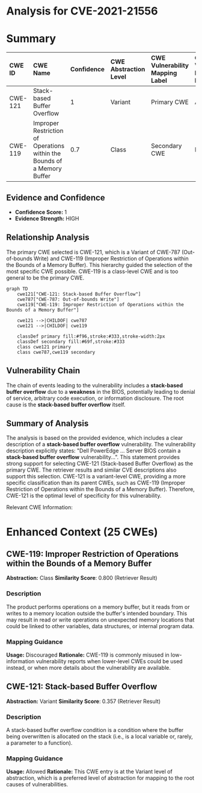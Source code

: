 # Analysis for CVE-2021-21556

# Summary
| CWE ID  | CWE Name                                                      | Confidence | CWE Abstraction Level | CWE Vulnerability Mapping Label | CWE-Vulnerability Mapping Notes |
| :-------- | :------------------------------------------------------------ | :--------- | :---------------------- | :------------------------------ | :------------------------------ |
| CWE-121   | Stack-based Buffer Overflow                                   | 1          | Variant                 | Primary CWE                     | Allowed                       |
| CWE-119   | Improper Restriction of Operations within the Bounds of a Memory Buffer | 0.7        | Class                   | Secondary CWE                   | Discouraged                    |

## Evidence and Confidence

*   **Confidence Score:** 1
*   **Evidence Strength:** HIGH

## Relationship Analysis
The primary CWE selected is CWE-121, which is a Variant of CWE-787 (Out-of-bounds Write) and CWE-119 (Improper Restriction of Operations within the Bounds of a Memory Buffer). This hierarchy guided the selection of the most specific CWE possible. CWE-119 is a class-level CWE and is too general to be the primary CWE.

```mermaid
graph TD
    cwe121["CWE-121: Stack-based Buffer Overflow"]
    cwe787["CWE-787: Out-of-bounds Write"]
    cwe119["CWE-119: Improper Restriction of Operations within the Bounds of a Memory Buffer"]
    
    cwe121 -->|CHILDOF| cwe787
    cwe121 -->|CHILDOF| cwe119
    
    classDef primary fill:#f96,stroke:#333,stroke-width:2px
    classDef secondary fill:#69f,stroke:#333
    class cwe121 primary
    class cwe787,cwe119 secondary
```

## Vulnerability Chain
The chain of events leading to the vulnerability includes a **stack-based buffer overflow** due to a **weakness** in the BIOS, potentially leading to denial of service, arbitrary code execution, or information disclosure. The root cause is the **stack-based buffer overflow** itself.

## Summary of Analysis
The analysis is based on the provided evidence, which includes a clear description of a **stack-based buffer overflow** vulnerability. The vulnerability description explicitly states: "Dell PowerEdge ... Server BIOS contain a **stack-based buffer overflow** vulnerability...". This statement provides strong support for selecting CWE-121 (Stack-based Buffer Overflow) as the primary CWE. The retriever results and similar CVE descriptions also support this selection. CWE-121 is a variant-level CWE, providing a more specific classification than its parent CWEs, such as CWE-119 (Improper Restriction of Operations within the Bounds of a Memory Buffer). Therefore, CWE-121 is the optimal level of specificity for this vulnerability.

Relevant CWE Information:

# Enhanced Context (25 CWEs)

## CWE-119: Improper Restriction of Operations within the Bounds of a Memory Buffer
**Abstraction:** Class
**Similarity Score**: 0.800 (Retriever Result)

### Description
The product performs operations on a memory buffer, but it reads from or writes to a memory location outside the buffer's intended boundary. This may result in read or write operations on unexpected memory locations that could be linked to other variables, data structures, or internal program data.

### Mapping Guidance
**Usage:** Discouraged
**Rationale:** CWE-119 is commonly misused in low-information vulnerability reports when lower-level CWEs could be used instead, or when more details about the vulnerability are available.

## CWE-121: Stack-based Buffer Overflow
**Abstraction:** Variant
**Similarity Score**: 0.357 (Retriever Result)

### Description
A stack-based buffer overflow condition is a condition where the buffer being overwritten is allocated on the stack (i.e., is a local variable or, rarely, a parameter to a function).

### Mapping Guidance
**Usage:** Allowed
**Rationale:** This CWE entry is at the Variant level of abstraction, which is a preferred level of abstraction for mapping to the root causes of vulnerabilities.